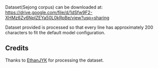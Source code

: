 Dataset(Sejong corpus) can be downloaded at:  
https://drive.google.com/file/d/1dSfw9F2-XHMz6Zv6NpIZEYa50L0kRpBe/view?usp=sharing

Dataset provided is processed so that every line
has approximately 200 characters to fit the default model configuration. 

## Credits
Thanks to [EthanJYK](https://github.com/EthanJYK) for processing the dataset. 
